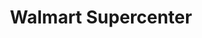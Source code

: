 ---
title: "Walmart Supercenter"
url: /margate/walmart-supercenter-west-atlantic-boulevard/
shop: supermarket
---